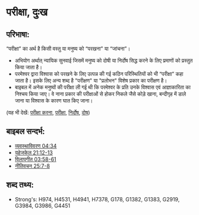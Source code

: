 # परीक्षा, दुःख #

## परिभाषा: ##

“परीक्षा” का अर्थ है किसी वस्तु या मनुष्य को “परखना” या “जांचना”।

* अभियोग अर्थात् न्यायिक सुनवाई जिसमें मनुष्य को दोषी या निर्दोष सिद्ध करने के लिए प्रमाणों को प्रस्तुत किया जाता है।
* परमेश्वर द्वारा विश्वास को परखने के लिए उत्पन्न की गई कठिन परिस्थितियों को भी “परीक्षा” कहा जाता है। इसके लिए अन्य शब्द है "परीक्षण" या "प्रलोभन"  विशेष प्रकार का परीक्षण है।
* बाइबल में अनेक मनुष्यों की परीक्षा ली गई थी कि परमेश्वर के प्रति उनके विश्वास एवं आज्ञाकारिता का निश्चय किया जाए। वे नाना प्रकार की परीक्षाओं से होकर निकले जैसे कोड़े खाना, बन्दीगृह में डाले जाना या विश्वास के कारण घात किए जाना।

(यह भी देखें: [परीक्षा करना](../kt/tempt.md), [परीक्षा](../kt/test.md), [निर्दोष](../kt/innocent.md), [दोष](../kt/guilt.md))

## बाइबल सन्दर्भ: ##

* [व्यवस्थाविवरण 04:34](rc://en/tn/help/deu/04/34)
* [यहेजकेल 21:12-13](rc://en/tn/help/ezk/21/12)
* [विलापगीत 03:58-61](rc://en/tn/help/lam/03/58)
* [नीतिवचन 25:7-8](rc://en/tn/help/pro/25/07)

## शब्द तथ्य: ##

* Strong's: H974, H4531, H4941, H7378, G178, G1382, G1383, G2919, G3984, G3986, G4451
